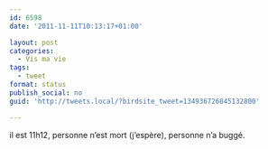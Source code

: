 ```yaml
---
id: 6598
date: '2011-11-11T10:13:17+01:00'

layout: post
categories:
  - Vis ma vie
tags:
  - tweet
format: status
publish_social: no
guid: 'http://tweets.local/?birdsite_tweet=134936726845132800'

---
```


il est 11h12, personne n’est mort (j’espère), personne n’a buggé.